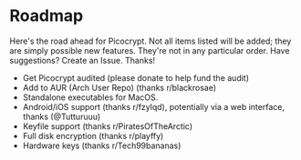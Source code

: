 # Roadmap
Here's the road ahead for Picocrypt. Not all items listed will be added; they are simply possible new features. They're not in any particular order. Have suggestions? Create an Issue. Thanks!

<ul>
	<li>Get Picocrypt audited (please donate to help fund the audit)</li>
	<li>Add to AUR (Arch User Repo) (thanks r/blackrosae)</li>
	<li>Standalone executables for MacOS.</li>
	<li>Android/iOS support (thanks r/fzylqd), potentially via a web interface, thanks (@Tutturuuu)</li>
	<li>Keyfile support (thanks r/PiratesOfTheArctic)</li>
	<li>Full disk encryption (thanks r/playffy)</li>
	<li>Hardware keys (thanks r/Tech99bananas)</li>
</ul>
